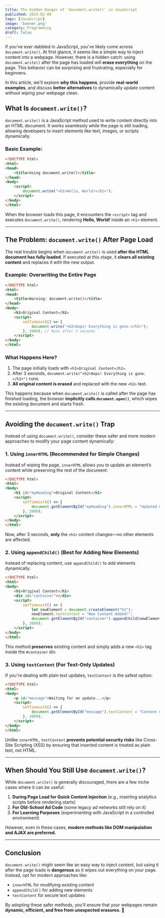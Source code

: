 ```yaml
---
title: The Hidden Danger of 'doucment.write()' in JavaScript
published: 2025-02-09
tags: [JavaScript]
image: 'banner.png'
category: Programming
draft: false
---
```


If you've ever dabbled in JavaScript, you've likely come across `document.write()`. At first glance, it seems like a simple way to inject content into a webpage. However, there is a hidden catch: using `document.write()` after the page has loaded will **erase everything** on the page. This behavior can be surprising and frustrating, especially for beginners.

In this article, we'll explore **why this happens**, provide **real-world examples**, and discuss **better alternatives** to dynamically update content without wiping your webpage clean.

## What Is `document.write()`?

`document.write()` is a JavaScript method used to write content directly into an HTML document. It works seamlessly while the page is still loading, allowing developers to insert elements like text, images, or scripts dynamically.

### Basic Example:
```html
<!DOCTYPE html>
<html>
<head>
    <title>Using document.write()</title>
</head>
<body>
    <script>
        document.write("<h1>Hello, World!</h1>");
    </script>
</body>
</html>
```
When the browser loads this page, it encounters the `<script>` tag and executes `document.write()`, rendering **Hello, World!** inside an `<h1>` element.

---

## The Problem: `document.write()` After Page Load

The real trouble begins when `document.write()` is used **after the HTML document has fully loaded**. If executed at this stage, it **clears all existing content** and replaces it with the new output.

### Example: Overwriting the Entire Page
```html
<!DOCTYPE html>
<html>
<head>
    <title>Warning: document.write()</title>
</head>
<body>
    <h1>Original Content</h1>
    <script>
        setTimeout(() => {
            document.write("<h2>Oops! Everything is gone.</h2>");
        }, 3000); // Runs after 3 seconds
    </script>
</body>
</html>
```
### What Happens Here?
1. The page initially loads with `<h1>Original Content</h1>`.
2. After 3 seconds, `document.write("<h2>Oops! Everything is gone.</h2>")` runs.
3. **All original content is erased** and replaced with the new `<h2>` text.

This happens because when `document.write()` is called after the page has finished loading, the browser **implicitly calls `document.open()`**, which wipes the existing document and starts fresh.

---

## Avoiding the `document.write()` Trap

Instead of using `document.write()`, consider these safer and more modern approaches to modify your page content dynamically:

### 1. **Using `innerHTML`** (Recommended for Simple Changes)
Instead of wiping the page, `innerHTML` allows you to update an element’s content while preserving the rest of the document:
```html
<!DOCTYPE html>
<html>
<body>
    <h1 id="myHeading">Original Content</h1>
    <script>
        setTimeout(() => {
            document.getElementById("myHeading").innerHTML = "Updated Content";
        }, 3000);
    </script>
</body>
</html>
```
Now, after 3 seconds, **only** the `<h1>` content changes—no other elements are affected.

### 2. **Using `appendChild()`** (Best for Adding New Elements)
Instead of replacing content, use `appendChild()` to add elements dynamically:
```html
<!DOCTYPE html>
<html>
<body>
    <h1>Original Content</h1>
    <div id="container"></div>
    <script>
        setTimeout(() => {
            let newElement = document.createElement("h2");
            newElement.textContent = "New Content Added!";
            document.getElementById("container").appendChild(newElement);
        }, 3000);
    </script>
</body>
</html>
```
This method **preserves** existing content and simply adds a new `<h2>` tag inside the `#container` div.

### 3. **Using `textContent`** (For Text-Only Updates)
If you're dealing with plain text updates, `textContent` is the safest option:
```html
<!DOCTYPE html>
<html>
<body>
    <p id="message">Waiting for an update...</p>
    <script>
        setTimeout(() => {
            document.getElementById("message").textContent = "Content updated successfully!";
        }, 3000);
    </script>
</body>
</html>
```
Unlike `innerHTML`, `textContent` **prevents potential security risks** like Cross-Site Scripting (XSS) by ensuring that inserted content is treated as plain text, not HTML.

---

## When Should You Still Use `document.write()`?
While `document.write()` is generally discouraged, there are a few niche cases where it can be useful:

1. **During Page Load for Quick Content Injection** (e.g., inserting analytics scripts before rendering starts)
2. **For Old-School Ad Code** (some legacy ad networks still rely on it)
3. **For Learning Purposes** (experimenting with JavaScript in a controlled environment)

However, even in these cases, **modern methods like DOM manipulation and AJAX are preferred.**

---

## Conclusion
`document.write()` might seem like an easy way to inject content, but using it after the page loads is **dangerous** as it wipes out everything on your page. Instead, opt for modern approaches like:
- `innerHTML` for modifying existing content
- `appendChild()` for adding new elements
- `textContent` for secure text updates

By adopting these safer methods, you'll ensure that your webpages remain **dynamic, efficient, and free from unexpected erasures**. 🚀

